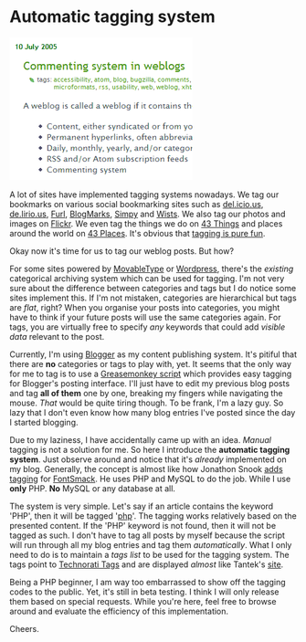 Automatic tagging system
===

![tags applied to a weblog post titled 'Commenting system in weblogs' on cheeaunblog web site](/blog/images/screenshots/web/cheeaunblog_commenting_system_in_weblogs_post_tags.png)

A lot of sites have implemented tagging systems nowadays. We tag our bookmarks on various social bookmarking sites such as [del.icio.us](http://del.icio.us/), [de.lirio.us](http://de.lirio.us/), [Furl](http://furl.net/), [BlogMarks](http://blogmarks.net/), [Simpy](http://simpy.com/) and [Wists](http://wists.com/). We also tag our photos and images on [Flickr](http://flickr.com/). We even tag the things we do on [43 Things](http://43things.com/) and places around the world on [43 Places](http://43places.com/). It's obvious that [tagging is pure fun](http://ok-cancel.com/archives/article/2005/07/tagging-for-fun-and-finding.html "Tagging for Fun and Finding").

Okay now it's time for us to tag our weblog posts. But how?

For some sites powered by [MovableType](http://movabletype.org/) or [Wordpress](http://wordpress.org/), there's the *existing* categorical archiving system which can be used for tagging. I'm not very sure about the difference between categories and tags but I do notice some sites implement this. If I'm not mistaken, categories are hierarchical but tags are *flat*, right? When you organise your posts into categories, you might have to think if your future posts will use the same categories again. For tags, you are virtually free to specify *any* keywords that could add *visible data* relevant to the post.

Currently, I'm using [Blogger](http://blogger.com/) as my content publishing system. It's pitiful that there are **no** categories or tags to play with, yet. It seems that the only way for me to tag is to use a [Greasemonkey script](http://falsepositives.blogspot.com/2005/05/technorati-and-delicious-tags-added.html " Technorati and del.icio.us Tags added with GreaseMonkey for Blogger.com users") which provides easy tagging for Blogger's posting interface. I'll just have to edit my previous blog posts and tag **all of them** one by one, breaking my fingers while navigating the mouse. *That* would be quite tiring though. To be frank, I'm a lazy guy. So lazy that I don't even know how many blog entries I've posted since the day I started blogging.

Due to my laziness, I have accidentally came up with an idea. *Manual* tagging is not a solution for me. So here I introduce the **automatic tagging system**. Just observe around and notice that it's *already* implemented on my blog. Generally, the concept is almost like how Jonathon Snook [adds tagging](http://snook.ca/archives/000385.html "How I Added Tagging Using PHP and MySQL") for [FontSmack](http://fontsmack.com/). He uses PHP and MySQL to do the job. While I use **only** PHP. **No** MySQL or any database at all.

The system is very simple. Let's say if an article contains the keyword 'PHP', then it will be tagged '[php](http://technorati.com/tag/php "Technorati Tag: php")'. The tagging works relatively based on the presented content. If the 'PHP' keyword is not found, then it will not be tagged as such. I don't have to tag all posts by myself because the script will run through all my blog entries and tag them *automatically*. What I only need to do is to maintain a *tags list* to be used for the tagging system. The tags point to [Technorati Tags](http://technorati.com/tag/) and are displayed *almost* like Tantek's [site](http://tantek.com/log/ "Tantek's Thoughts").

Being a PHP beginner, I am way too embarrassed to show off the tagging codes to the public. Yet, it's still in beta testing. I think I will only release them based on special requests. While you're here, feel free to browse around and evaluate the efficiency of this implementation.

Cheers.